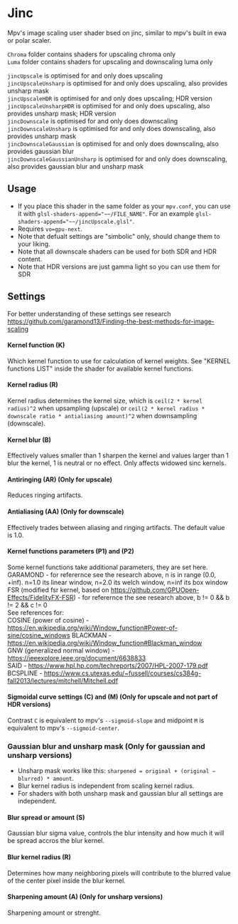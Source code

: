 # Jinc
Mpv's image scaling user shader bsed on jinc, similar to mpv's built in ewa or polar scaler.

`Chroma` folder contains shaders for upscaling chroma only \
`Luma` folder contains shaders for upscaling and downscaling luma only

`jincUpscale` is optimised for and only does upscaling\
`jincUpscaleUnsharp` is optimised for and only does upscaling, also provides unsharp mask\
`jincUpscaleHDR` is optimised for and only does upscaling; HDR version\
`jincUpscaleUnsharpHDR` is optimised for and only does upscaling, also provides unsharp mask; HDR version\
`jincDownscale` is optimised for and only does downscaling\
`jincDownscaleUnsharp` is optimised for and only does downscaling, also provides unsharp mask\
`jincDownscaleGaussian` is optimised for and only does downscaling, also provides gaussian blur\
`jincDownscaleGaussianUnsharp` is optimised for and only does downscaling, also provides gaussian blur and unsharp mask

## Usage
- If you place this shader in the same folder as your `mpv.conf`, you can use it with `glsl-shaders-append="~~/FILE_NAME"`. For an example `glsl-shaders-append="~~/jincUpscale.glsl"`.
- Requires `vo=gpu-next`.
- Note that defualt settings are "simbolic" only, should change them to your liking.
- Note that all downscale shaders can be used for both SDR and HDR content.
- Note that HDR versions are just gamma light so you can use them for SDR

## Settings

For better understanding of these settings see research https://github.com/garamond13/Finding-the-best-methods-for-image-scaling

#### Kernel function (K)
Which kernel function to use for calculation of kernel weights. See "KERNEL functions LIST" inside the shader for available kernel functions.

#### Kernel radius (R)
Kernel radius determines the kernel size, which is `ceil(2 * kernel radius)^2` when upsampling (upscale) or `ceil(2 * kernel radius * downscale ratio * antialiasing amount)^2` when downsampling (downscale).

#### Kernel blur (B)
Effectively values smaller than 1 sharpen the kernel and values larger than 1 blur the kernel, 1 is neutral or no effect. Only affects widowed sinc kernels.

#### Antiringing (AR) (Only for upscale)
Reduces ringing artifacts.

#### Antialiasing (AA) (Only for downscale)
Effectively trades between aliasing and ringing artifacts. The default value is 1.0.

#### Kernel functions parameters (P1) and (P2)
Some kernel functions take additional parameters, they are set here. \
GARAMOND - for referernce see the research above, n is in range (0.0, +inf). n=1.0 its linear window, n=2.0 its welch window, n=inf its box window \
FSR (modified fsr kernel, based on https://github.com/GPUOpen-Effects/FidelityFX-FSR) - for referernce the see research above, b != 0 && b != 2 && c != 0 \
See references for: \
COSINE (power of cosine) - https://en.wikipedia.org/wiki/Window_function#Power-of-sine/cosine_windows
BLACKMAN - https://en.wikipedia.org/wiki/Window_function#Blackman_window \
GNW (generalized normal window) - https://ieeexplore.ieee.org/document/6638833 \
SAID - https://www.hpl.hp.com/techreports/2007/HPL-2007-179.pdf \
BCSPLINE - https://www.cs.utexas.edu/~fussell/courses/cs384g-fall2013/lectures/mitchell/Mitchell.pdf

#### Sigmoidal curve settings (C) and (M) (Only for upscale and not part of HDR versions)
Contrast `C` is equivalent to mpv's `--sigmoid-slope` and midpoint `M` is equivalent to mpv's `--sigmoid-center`.

### Gaussian blur and unsharp mask (Only for gaussian and unsharp versions)
- Unsharp mask works like this: `sharpened = original + (original − blurred) * amount`.
- Blur kernel radius is independent from scaling kernel radius.
- For shaders with both unsharp mask and gaussian blur all settings are independent.

#### Blur spread or amount (S)
Gaussian blur sigma value, controls the blur intensity and how much it will be spread accros the blur kernel.

#### Blur kernel radius (R)
Determines how many neighboring pixels will contribute to the blurred value of the center pixel inside the blur kernel.

#### Sharpening amount (A) (Only for unsharp versions)
Sharpening amount or strenght.

